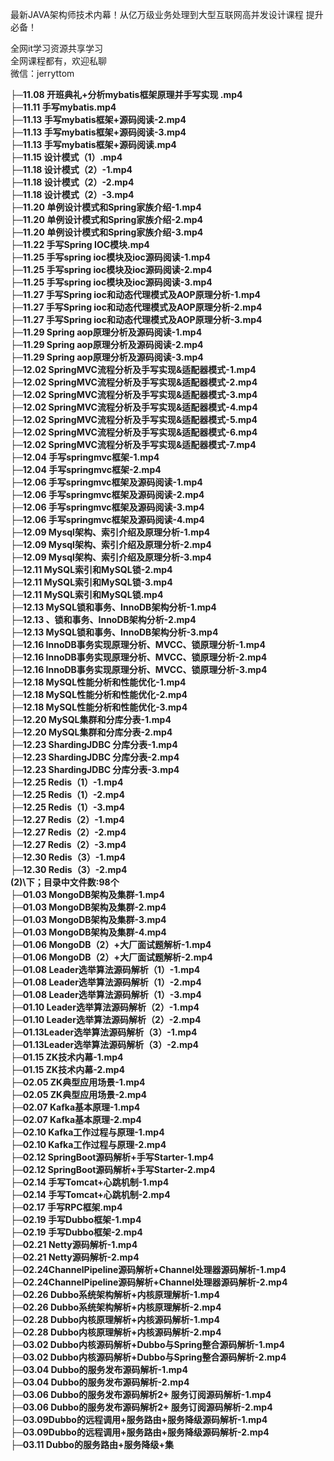 最新JAVA架构师技术内幕！从亿万级业务处理到大型互联网高并发设计课程 提升必备！

全网it学习资源共享学习<br>全网课程都有，欢迎私聊<br>微信：jerryttom<br>

<strong>├─11.08 开班典礼+分析mybatis框架原理并手写实现 .mp4</strong><br> <strong>├─11.11 手写mybatis.mp4</strong><br> <strong>├─11.13 手写mybatis框架+源码阅读-2.mp4</strong><br> <strong>├─11.13 手写mybatis框架+源码阅读-3.mp4</strong><br> <strong>├─11.13 手写mybatis框架+源码阅读.mp4</strong><br> <strong>├─11.15 设计模式（1）.mp4</strong><br> <strong>├─11.18 设计模式（2）-1.mp4</strong><br> <strong>├─11.18 设计模式（2）-2.mp4</strong><br> <strong>├─11.18 设计模式（2）-3.mp4</strong><br> <strong>├─11.20 单例设计模式和Spring家族介绍-1.mp4</strong><br> <strong>├─11.20 单例设计模式和Spring家族介绍-2.mp4</strong><br> <strong>├─11.20 单例设计模式和Spring家族介绍-3.mp4</strong><br> <strong>├─11.22 手写Spring IOC模块.mp4</strong><br> <strong>├─11.25 手写spring ioc模块及ioc源码阅读-1.mp4</strong><br> <strong>├─11.25 手写spring ioc模块及ioc源码阅读-2.mp4</strong><br> <strong>├─11.25 手写spring ioc模块及ioc源码阅读-3.mp4</strong><br> <strong>├─11.27 手写Spring ioc和动态代理模式及AOP原理分析-1.mp4</strong><br> <strong>├─11.27 手写Spring ioc和动态代理模式及AOP原理分析-2.mp4</strong><br> <strong>├─11.27 手写Spring ioc和动态代理模式及AOP原理分析-3.mp4</strong><br> <strong>├─11.29 Spring aop原理分析及源码阅读-1.mp4</strong><br> <strong>├─11.29 Spring aop原理分析及源码阅读-2.mp4</strong><br> <strong>├─11.29 Spring aop原理分析及源码阅读-3.mp4</strong><br> <strong>├─12.02 SpringMVC流程分析及手写实现&amp;适配器模式-1.mp4</strong><br> <strong>├─12.02 SpringMVC流程分析及手写实现&amp;适配器模式-2.mp4</strong><br> <strong>├─12.02 SpringMVC流程分析及手写实现&amp;适配器模式-3.mp4</strong><br> <strong>├─12.02 SpringMVC流程分析及手写实现&amp;适配器模式-4.mp4</strong><br> <strong>├─12.02 SpringMVC流程分析及手写实现&amp;适配器模式-5.mp4</strong><br> <strong>├─12.02 SpringMVC流程分析及手写实现&amp;适配器模式-6.mp4</strong><br> <strong>├─12.02 SpringMVC流程分析及手写实现&amp;适配器模式-7.mp4</strong><br> <strong>├─12.04 手写springmvc框架-1.mp4</strong><br> <strong>├─12.04 手写springmvc框架-2.mp4</strong><br> <strong>├─12.06 手写springmvc框架及源码阅读-1.mp4</strong><br> <strong>├─12.06 手写springmvc框架及源码阅读-2.mp4</strong><br> <strong>├─12.06 手写springmvc框架及源码阅读-3.mp4</strong><br> <strong>├─12.06 手写springmvc框架及源码阅读-4.mp4</strong><br> <strong>├─12.09 Mysql架构、索引介绍及原理分析-1.mp4</strong><br> <strong>├─12.09 Mysql架构、索引介绍及原理分析-2.mp4</strong><br> <strong>├─12.09 Mysql架构、索引介绍及原理分析-3.mp4</strong><br> <strong>├─12.11 MySQL索引和MySQL锁-2.mp4</strong><br> <strong>├─12.11 MySQL索引和MySQL锁-3.mp4</strong><br> <strong>├─12.11 MySQL索引和MySQL锁.mp4</strong><br> <strong>├─12.13 MySQL锁和事务、InnoDB架构分析-1.mp4</strong><br> <strong>├─12.13 、锁和事务、InnoDB架构分析-2.mp4</strong><br> <strong>├─12.13 MySQL锁和事务、InnoDB架构分析-3.mp4</strong><br> <strong>├─12.16 InnoDB事务实现原理分析、MVCC、锁原理分析-1.mp4</strong><br> <strong>├─12.16 InnoDB事务实现原理分析、MVCC、锁原理分析-2.mp4</strong><br> <strong>├─12.16 InnoDB事务实现原理分析、MVCC、锁原理分析-3.mp4</strong><br> <strong>├─12.18 MySQL性能分析和性能优化-1.mp4</strong><br> <strong>├─12.18 MySQL性能分析和性能优化-2.mp4</strong><br> <strong>├─12.18 MySQL性能分析和性能优化-3.mp4</strong><br> <strong>├─12.20 MySQL集群和分库分表-1.mp4</strong><br> <strong>├─12.20 MySQL集群和分库分表-2.mp4</strong><br> <strong>├─12.23 ShardingJDBC 分库分表-1.mp4</strong><br> <strong>├─12.23 ShardingJDBC 分库分表-2.mp4</strong><br> <strong>├─12.23 ShardingJDBC 分库分表-3.mp4</strong><br> <strong>├─12.25 Redis（1）-1.mp4</strong><br> <strong>├─12.25 Redis（1）-2.mp4</strong><br> <strong>├─12.25 Redis（1）-3.mp4</strong><br> <strong>├─12.27 Redis（2）-1.mp4</strong><br> <strong>├─12.27 Redis（2）-2.mp4</strong><br> <strong>├─12.27 Redis（2）-3.mp4</strong><br> <strong>├─12.30 Redis（3）-1.mp4</strong><br> <strong>├─12.30 Redis（3）-2.mp4</strong><br> <strong>(2)\下；目录中文件数:98个</strong><br> <strong>├─01.03 MongoDB架构及集群-1.mp4</strong><br> <strong>├─01.03 MongoDB架构及集群-2.mp4</strong><br> <strong>├─01.03 MongoDB架构及集群-3.mp4</strong><br> <strong>├─01.03 MongoDB架构及集群-4.mp4</strong><br> <strong>├─01.06 MongoDB（2）+大厂面试题解析-1.mp4</strong><br> <strong>├─01.06 MongoDB（2）+大厂面试题解析-2.mp4</strong><br> <strong>├─01.08 Leader选举算法源码解析（1）-1.mp4</strong><br> <strong>├─01.08 Leader选举算法源码解析（1）-2.mp4</strong><br> <strong>├─01.08 Leader选举算法源码解析（1）-3.mp4</strong><br> <strong>├─01.10 Leader选举算法源码解析（2）-1.mp4</strong><br> <strong>├─01.10 Leader选举算法源码解析（2）-2.mp4</strong><br> <strong>├─01.13Leader选举算法源码解析（3）-1.mp4</strong><br> <strong>├─01.13Leader选举算法源码解析（3）-2.mp4</strong><br> <strong>├─01.15 ZK技术内幕-1.mp4</strong><br> <strong>├─01.15 ZK技术内幕-2.mp4</strong><br> <strong>├─02.05 ZK典型应用场景-1.mp4</strong><br> <strong>├─02.05 ZK典型应用场景-2.mp4</strong><br> <strong>├─02.07 Kafka基本原理-1.mp4</strong><br> <strong>├─02.07 Kafka基本原理-2.mp4</strong><br> <strong>├─02.10 Kafka工作过程与原理-1.mp4</strong><br> <strong>├─02.10 Kafka工作过程与原理-2.mp4</strong><br> <strong>├─02.12 SpringBoot源码解析+手写Starter-1.mp4</strong><br> <strong>├─02.12 SpringBoot源码解析+手写Starter-2.mp4</strong><br> <strong>├─02.14 手写Tomcat+心跳机制-1.mp4</strong><br> <strong>├─02.14 手写Tomcat+心跳机制-2.mp4</strong><br> <strong>├─02.17 手写RPC框架.mp4</strong><br> <strong>├─02.19 手写Dubbo框架-1.mp4</strong><br> <strong>├─02.19 手写Dubbo框架-2.mp4</strong><br> <strong>├─02.21 Netty源码解析-1.mp4</strong><br> <strong>├─02.21 Netty源码解析-2.mp4</strong><br> <strong>├─02.24ChannelPipeline源码解析+Channel处理器源码解析-1.mp4</strong><br> <strong>├─02.24ChannelPipeline源码解析+Channel处理器源码解析-2.mp4</strong><br> <strong>├─02.26 Dubbo系统架构解析+内核原理解析-1.mp4</strong><br> <strong>├─02.26 Dubbo系统架构解析+内核原理解析-2.mp4</strong><br> <strong>├─02.28 Dubbo内核原理解析+内核源码解析-1.mp4</strong><br> <strong>├─02.28 Dubbo内核原理解析+内核源码解析-2.mp4</strong><br> <strong>├─03.02 Dubbo内核源码解析+Dubbo与Spring整合源码解析-1.mp4</strong><br> <strong>├─03.02 Dubbo内核源码解析+Dubbo与Spring整合源码解析-2.mp4</strong><br> <strong>├─03.04 Dubbo的服务发布源码解析-1.mp4</strong><br> <strong>├─03.04 Dubbo的服务发布源码解析-2.mp4</strong><br> <strong>├─03.06 Dubbo的服务发布源码解析2+ 服务订阅源码解析-1.mp4</strong><br> <strong>├─03.06 Dubbo的服务发布源码解析2+ 服务订阅源码解析-2.mp4</strong><br> <strong>├─03.09Dubbo的远程调用+服务路由+服务降级源码解析-1.mp4</strong><br> <strong>├─03.09Dubbo的远程调用+服务路由+服务降级源码解析-2.mp4</strong><br> <strong>├─03.11 Dubbo的服务路由+服务降级+集